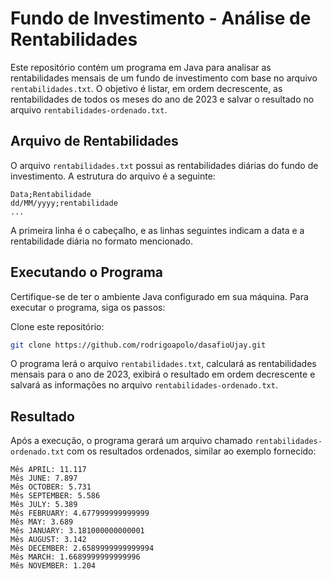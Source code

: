 # Fundo de Investimento - Análise de Rentabilidades

Este repositório contém um programa em Java para analisar as rentabilidades mensais de um fundo de investimento com base no arquivo `rentabilidades.txt`. O objetivo é listar, em ordem decrescente, as rentabilidades de todos os meses do ano de 2023 e salvar o resultado no arquivo `rentabilidades-ordenado.txt`.

## Arquivo de Rentabilidades

O arquivo `rentabilidades.txt` possui as rentabilidades diárias do fundo de investimento. A estrutura do arquivo é a seguinte:

```
Data;Rentabilidade
dd/MM/yyyy;rentabilidade
...
```

A primeira linha é o cabeçalho, e as linhas seguintes indicam a data e a rentabilidade diária no formato mencionado.

## Executando o Programa

Certifique-se de ter o ambiente Java configurado em sua máquina. Para executar o programa, siga os passos:

Clone este repositório:

   ```bash
   git clone https://github.com/rodrigoapolo/dasafioUjay.git
   ```


O programa lerá o arquivo `rentabilidades.txt`, calculará as rentabilidades mensais para o ano de 2023, exibirá o resultado em ordem decrescente e salvará as informações no arquivo `rentabilidades-ordenado.txt`.

## Resultado

Após a execução, o programa gerará um arquivo chamado `rentabilidades-ordenado.txt` com os resultados ordenados, similar ao exemplo fornecido:

```
Mês APRIL: 11.117
Mês JUNE: 7.897
Mês OCTOBER: 5.731
Mês SEPTEMBER: 5.586
Mês JULY: 5.389
Mês FEBRUARY: 4.677999999999999
Mês MAY: 3.689
Mês JANUARY: 3.181000000000001
Mês AUGUST: 3.142
Mês DECEMBER: 2.6589999999999994
Mês MARCH: 1.6689999999999996
Mês NOVEMBER: 1.204
```
